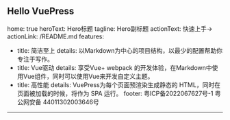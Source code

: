 Hello VuePress
---
home: true
heroText: Hero标题
tagline: Hero副标题
actionText: 快速上手→
actionLink: /README.md
features:
- title: 简洁至上
  details: 以Markdown为中心的项目结构，以最少的配置帮助你专注于写作。
- title: Vue驱动
  details: 享受Vue+ webpack 的开发体验，在Markdown中使用Vue组件，同时可以使用Vue来开发自定义主题。
- title: 高性能
  details: VuePress为每个页面预渲染生成静态的 HTML，同时在页面被加载的时候，将作为 SPA 运行。
footer: 粤ICP备2022067627号-1  粤公网安备 44011302003646号

---